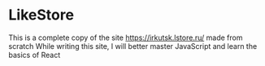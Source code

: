 # LikeStore
 
This is a complete copy of the site https://irkutsk.lstore.ru/ made from scratch
While writing this site, I will better master JavaScript and learn the basics of React
